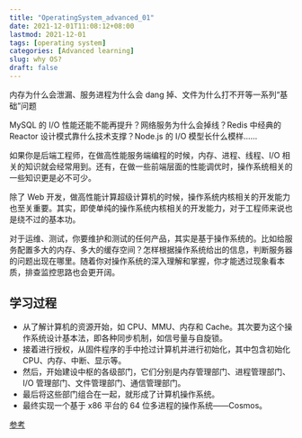 ```yaml
---
title: "OperatingSystem_advanced_01"
date: 2021-12-01T11:08:12+08:00
lastmod: 2021-12-01
tags: [operating system]
categories: [Advanced learning]
slug: why OS?
draft: false
---
```



内存为什么会泄漏、服务进程为什么会 dang 掉、文件为什么打不开等一系列“基础”问题

MySQL 的 I/O 性能还能不能再提升？网络服务为什么会掉线？Redis 中经典的 Reactor 设计模式靠什么技术支撑？Node.js 的 I/O 模型长什么模样……

如果你是后端工程师，在做高性能服务端编程的时候，内存、进程、线程、I/O 相关的知识就会经常用到。还有，在做一些前端层面的性能调优时，操作系统相关的一些知识更是必不可少。

除了 Web 开发，做高性能计算超级计算机的时候，操作系统内核相关的开发能力也至关重要。其实，即使单纯的操作系统内核相关的开发能力，对于工程师来说也是绕不过的基本功。

对于运维、测试，你要维护和测试的任何产品，其实是基于操作系统的。比如给服务配置多大的内存、多大的缓存空间？怎样根据操作系统给出的信息，判断服务器的问题出现在哪里。随着你对操作系统的深入理解和掌握，你才能透过现象看本质，排查监控思路也会更开阔。

## 学习过程
- 从了解计算机的资源开始，如 CPU、MMU、内存和 Cache。其次要为这个操作系统设计基本法，即各种同步机制，如信号量与自旋锁。
- 接着进行授权，从固件程序的手中抢过计算机并进行初始化，其中包含初始化 CPU、内存、中断、显示等。
- 然后，开始建设中枢的各级部门，它们分别是内存管理部门、进程管理部门、I/O 管理部门、文件管理部门、通信管理部门。
- 最后将这些部门组合在一起，就形成了计算机操作系统。
- 最终实现一个基于 x86 平台的 64 位多进程的操作系统——Cosmos。

[参考](https://time.geekbang.org/column/intro/100078401?tab=catalog)